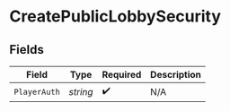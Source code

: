 # CreatePublicLobbySecurity


## Fields

| Field              | Type               | Required           | Description        |
| ------------------ | ------------------ | ------------------ | ------------------ |
| `PlayerAuth`       | *string*           | :heavy_check_mark: | N/A                |